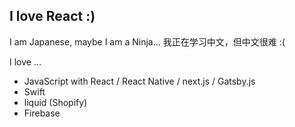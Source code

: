 ## I love React :)
I am Japanese, maybe I am a Ninja...
我正在学习中文，但中文很难 :(

I love ...
* JavaScript with React / React Native / next.js / Gatsby.js
* Swift 
* liquid (Shopify)
* Firebase

<!---
zakime0504/zakime0504 is a ✨ special ✨ repository because its `README.md` (this file) appears on your GitHub profile.
You can click the Preview link to take a look at your changes.
--->
